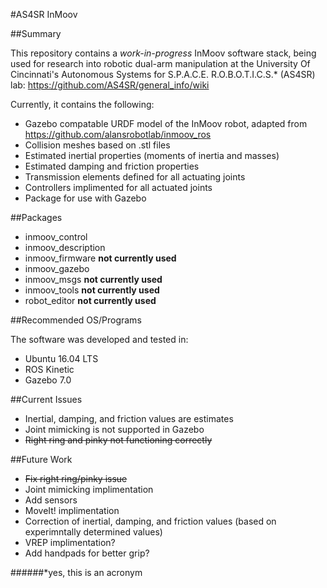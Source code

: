 #AS4SR InMoov

##Summary

This repository contains a *work-in-progress* InMoov software stack, being used for research into robotic dual-arm manipulation at the University Of Cincinnati's Autonomous Systems for S.P.A.C.E. R.O.B.O.T.I.C.S.* (AS4SR) lab: <https://github.com/AS4SR/general_info/wiki>

Currently, it contains the following:
 - Gazebo compatable URDF model of the InMoov robot, adapted from <https://github.com/alansrobotlab/inmoov_ros>
  - Collision meshes based on .stl files
  - Estimated inertial properties (moments of inertia and masses)
  - Estimated damping and friction properties
  - Transmission elements defined for all actuating joints
 - Controllers implimented for all actuated joints
 - Package for use with Gazebo

##Packages

 - inmoov_control
 - inmoov_description 
 - inmoov_firmware **not currently used**
 - inmoov_gazebo
 - inmoov_msgs **not currently used**
 - inmoov_tools **not currently used**
 - robot_editor **not currently used**

##Recommended OS/Programs

The software was developed and tested in:
 - Ubuntu 16.04 LTS
 - ROS Kinetic
 - Gazebo 7.0

##Current Issues

 - Inertial, damping, and friction values are estimates
 - Joint mimicking is not supported in Gazebo
 - ~~Right ring and pinky not functioning correctly~~

##Future Work

 - ~~Fix right ring/pinky issue~~
 - Joint mimicking implimentation
 - Add sensors
 - MoveIt! implimentation
 - Correction of inertial, damping, and friction values (based on experimntally determined values)
 - VREP implimentation?
 - Add handpads for better grip?


######*yes, this is an acronym

